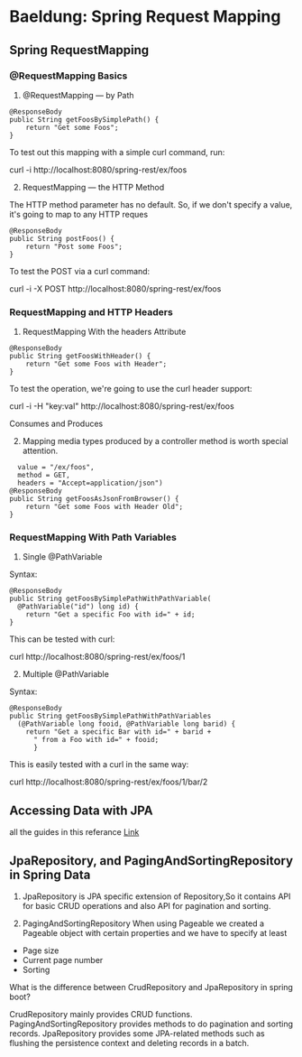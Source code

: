 # Baeldung: Spring Request Mapping

## Spring RequestMapping


###  @RequestMapping Basics


1)  @RequestMapping — by Path

``` @RequestMapping(value = "/ex/foos", method = RequestMethod.GET)
@ResponseBody
public String getFoosBySimplePath() {
    return "Get some Foos";
}
 ```

 To test out this mapping with a simple curl command, run:

curl -i http://localhost:8080/spring-rest/ex/foos



2) RequestMapping — the HTTP Method

The HTTP method parameter has no default. So, if we don't specify a value, it's going to map to any HTTP reques

``` @RequestMapping(value = "/ex/foos", method = POST)
@ResponseBody
public String postFoos() {
    return "Post some Foos";
}
```

To test the POST via a curl command:

curl -i -X POST http://localhost:8080/spring-rest/ex/foos

 ###  RequestMapping and HTTP Headers

1) RequestMapping With the headers Attribute

```@RequestMapping(value = "/ex/foos", headers = "key=val", method = GET)
@ResponseBody
public String getFoosWithHeader() {
    return "Get some Foos with Header";
}
```

To test the operation, we're going to use the curl header support:

curl -i -H "key:val" http://localhost:8080/spring-rest/ex/foos

Consumes and Produces

2) Mapping media types produced by a controller method is worth special attention.

```@RequestMapping(
  value = "/ex/foos", 
  method = GET, 
  headers = "Accept=application/json")
@ResponseBody
public String getFoosAsJsonFromBrowser() {
    return "Get some Foos with Header Old";
}
```

### RequestMapping With Path Variables
1) Single @PathVariable

Syntax:

```@RequestMapping(value = "/ex/foos/{id}", method = GET)
@ResponseBody
public String getFoosBySimplePathWithPathVariable(
  @PathVariable("id") long id) {
    return "Get a specific Foo with id=" + id;
}
```

This can be tested with curl:

curl http://localhost:8080/spring-rest/ex/foos/1

2) Multiple @PathVariable

Syntax:

```@RequestMapping(value = "/ex/foos/{fooid}/bar/{barid}", method = GET)
@ResponseBody
public String getFoosBySimplePathWithPathVariables
  (@PathVariable long fooid, @PathVariable long barid) {
    return "Get a specific Bar with id=" + barid + 
      " from a Foo with id=" + fooid;
      }
```

This is easily tested with a curl in the same way:

curl http://localhost:8080/spring-rest/ex/foos/1/bar/2

## Accessing Data with JPA

all the guides in this referance [Link](https://spring.io/guides/gs/accessing-data-jpa/) 

 ## JpaRepository, and PagingAndSortingRepository in Spring Data

 1) JpaRepository is JPA specific extension of Repository,So it contains API for basic CRUD operations and also API for pagination and sorting.

 2) PagingAndSortingRepository
When using Pageable we created a Pageable object with certain properties and we have to specify at least

- Page size
- Current page number
- Sorting


What is the difference between CrudRepository and JpaRepository in spring boot?

CrudRepository mainly provides CRUD functions.
PagingAndSortingRepository provides methods to do pagination and sorting records.
JpaRepository provides some JPA-related methods such as flushing the persistence context and deleting records in a batch.
